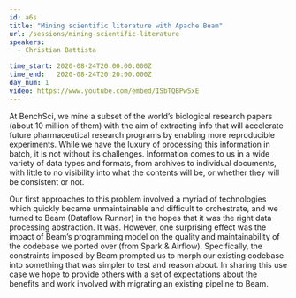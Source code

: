 ```yaml
---
id: a6s
title: "Mining scientific literature with Apache Beam"
url: /sessions/mining-scientific-literature
speakers:
  - Christian Battista

time_start: 2020-08-24T20:00:00.000Z
time_end:   2020-08-24T20:20:00.000Z
day_num: 1
video: https://www.youtube.com/embed/ISbTQBPwSxE
---
```


At BenchSci, we mine a subset of the world’s biological research papers (about 10 million of them) with the aim of extracting info that will accelerate future pharmaceutical research programs by enabling more reproducible experiments. While we have the luxury of processing this information in batch, it is not without its challenges. Information comes to us in a wide variety of data types and formats, from archives to individual documents, with little to no visibility into what the contents will be, or whether they will be consistent or not.

Our first approaches to this problem involved a myriad of technologies which quickly became unmaintainable and difficult to orchestrate, and we turned to Beam (Dataflow Runner) in the hopes that it was the right data processing abstraction. It was. However, one surprising effect was the impact of Beam’s programming model on the quality and maintainability of the codebase we ported over (from Spark & Airflow). Specifically, the constraints imposed by Beam prompted us to morph our existing codebase into something that was simpler to test and reason about. In sharing this use case we hope to provide others with a set of expectations about the benefits and work involved with migrating an existing pipeline to Beam.